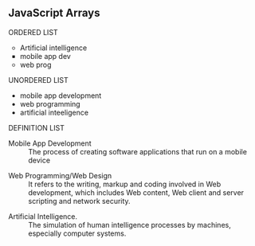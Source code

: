 <!DOCTYPE html>
<html>
<body>

<h2>JavaScript Arrays</h2>

<p id="demo"></p>
<p id="demo1"></p>
<p>ORDERED LIST</p>
<ol start=7>
<li type="circle">Artificial intelligence</li>
<li type="square">mobile app dev</li>
<li type="circle">web prog</li>
</ol>
<p>UNORDERED LIST</p>
<ul>
<li>mobile app development</li>
<li>web programming</li>
<li>artificial inteeligence</li>
</ul>
<p>DEFINITION LIST</p>
<dl>
<dt>Mobile App Development</dt>
<dd>The process of creating software applications that run on a mobile device    </dd>
</dl>
<dl>
<dt>Web Programming/Web Design</dt>
<dd> It refers to the writing, markup and coding involved in Web development, which includes Web content, Web client and server scripting and network security.  </dd>
</dl>
<dl>
<dt>Artificial Intelligence.</dt>
<dd> The simulation of human intelligence processes by machines, especially computer systems.   </dd>
</dl>
<dl>

<script>
const courses = ["mobile app development", "web prog", "aritificial intelligences"];
document.getElementById("demo").innerHTML = courses.reverse();
document.getElementById("demo1").innerHTML = courses.sort();

</script>

</body>
</html>
